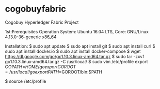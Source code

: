 # cogobuyfabric
Cogobuy Hyperledger Fabric Project

1st:Prerequisites
Operation System:
Ubuntu 16.04 LTS, Core: GNU/Linux 4.13.0-36-generic x86_64

Installation:
$ sudo apt update
$ sudo apt install git
$ sudo apt install curl
$ sudo apt install docker.io
$ sudo apt install docker-compose
$ wget https://dl.google.com/go/go1.10.3.linux-amd64.tar.gz
$ sudo tar -zxvf go1.10.3.linux-amd64.tar.gz -C /usr/local/
$ sudo vim /etc/profile
         export GOPATH=$HOME/go
         export GOROOT=/usr/local/go
         export PATH=$GOROOT/bin:$PATH

$ source /etc/profile
